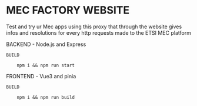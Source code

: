 # MEC FACTORY WEBSITE 

Test and try ur Mec apps using this proxy  that through the website gives infos and resolutions for every http requests made to the ETSI MEC platform

BACKEND - Node.js and Express


    BUILD 

        npm i && npm run start


FRONTEND - Vue3 and pinia

    BUILD

        npm i && npm run build
